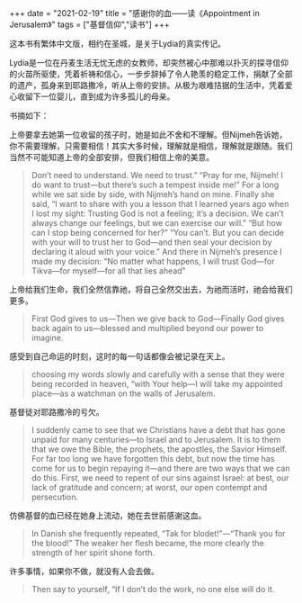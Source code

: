 +++ 
date = "2021-02-19"
title = "感谢你的血——读《Appointment in Jerusalem》"
tags = ["基督信仰","读书"]
+++

这本书有繁体中文版，相约在圣城，是关于Lydia的真实传记。

Lydia是一位在丹麦生活无忧无虑的女教师，却突然被心中那难以扑灭的探寻信仰的火苗所驱使，凭着祈祷和信心，一步步辞掉了令人艳羡的稳定工作，捐献了全部的遗产，孤身来到耶路撒冷，听从上帝的安排。从极为艰难拮据的生活中，凭着爱心收留下一位婴儿，直到成为许多孤儿的母亲。

书摘如下：

上帝要拿去她第一位收留的孩子时，她是如此不舍和不理解。但Nijmeh告诉她，你不需要理解，只需要相信！其实大多时候，理解就是相信，理解就是跟随。我们当然不可能知道上帝的全部安排，但我们相信上帝的美意。
> Don’t need to understand. We need to trust.” “Pray for me, Nijmeh! I do want to trust—but there’s such a tempest inside me!” For a long while we sat side by side, with Nijmeh’s hand on mine. Finally she said, “I want to share with you a lesson that I learned years ago when I lost my sight: Trusting God is not a feeling; it’s a decision. We can’t always change our feelings, but we can exercise our will.” “But how can I stop being concerned for her?” “You can’t. But you can decide with your will to trust her to God—and then seal your decision by declaring it aloud with your voice.” And there in Nijmeh’s presence I made my decision: “No matter what happens, I will trust God—for Tikva—for myself—for all that lies ahead"

上帝给我们生命，我们全然信靠祂，将自己全然交出去，为祂而活时，祂会给我们更多。
> First God gives to us—Then we give back to God—Finally God gives back again to us—blessed and multiplied beyond our power to imagine.

感受到自己命运的时刻，这时的每一句话都像会被记录在天上。
> choosing my words slowly and carefully with a sense that they were being recorded in heaven, “with Your help—I will take my appointed place—as a watchman on the walls of Jerusalem.

基督徒对耶路撒冷的亏欠。
> I suddenly came to see that we Christians have a debt that has gone unpaid for many centuries—to Israel and to Jerusalem. It is to them that we owe the Bible, the prophets, the apostles, the Savior Himself. For far too long we have forgotten this debt, but now the time has come for us to begin repaying it—and there are two ways that we can do this. First, we need to repent of our sins against Israel: at best, our lack of gratitude and concern; at worst, our open contempt and persecution.

仿佛基督的血已经在她身上流动，她在去世前感谢这血。
> In Danish she frequently repeated, “Tak for blodet!”—“Thank you for the blood!” The weaker her flesh became, the more clearly the strength of her spirit shone forth.

许多事情，如果你不做，就没有人会去做。
> Then say to yourself, “If I don’t do the work, no one else will do it.